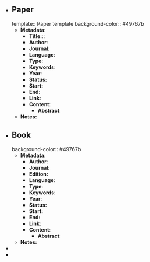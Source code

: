 - ## Paper
  template:: Paper template
  background-color:: #49767b
	- **Metadata**:
		- **Title:**::
		- **Author**:
		- **Journal**:
		- **Language**:
		- **Type**:
		- **Keywords**:
		- **Year**:
		- **Status:**
		- **Start:**
		- **End:**
		- **Link**:
		- **Content**:
			- **Abstract**:
	- **Notes:**
- ## Book
  background-color:: #49767b
	- **Metadata**:
		- **Author**:
		- **Journal**:
		- **Edition:**
		- **Language**:
		- **Type**:
		- **Keywords**:
		- **Year**:
		- **Status:**
		- **Start:**
		- **End:**
		- **Link**:
		- **Content**:
			- **Abstract**:
	- **Notes:**
-
-